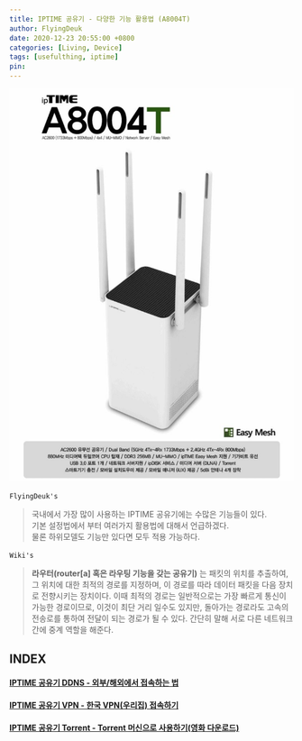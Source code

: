 ```yaml
---
title: IPTIME 공유기 - 다양한 기능 활용법 (A8004T)
author: FlyingDeuk
date: 2020-12-23 20:55:00 +0800
categories: [Living, Device]
tags: [usefulthing, iptime]
pin:
---
```


![iptime](/img/living/iptime/iptime.jpg)

`FlyingDeuk's`
> 국내에서 가장 많이 사용하는 IPTIME 공유기에는 수많은 기능들이 있다. <br>
기본 설정법에서 부터 여러가지 활용법에 대해서 언급하겠다. <br>
물론 하위모델도 기능만 있다면 모두 적용 가능하다.

`Wiki's`
> **라우터(router[a] 혹은 라우팅 기능을 갖는 공유기)** 는 패킷의 위치를 추출하여, 그 위치에 대한 최적의 경로를 지정하며, 이 경로를 따라 데이터 패킷을 다음 장치로 전향시키는 장치이다. 이때 최적의 경로는 일반적으로는 가장 빠르게 통신이 가능한 경로이므로, 이것이 최단 거리 일수도 있지만, 돌아가는 경로라도 고속의 전송로를 통하여 전달이 되는 경로가 될 수 있다. 간단히 말해 서로 다른 네트워크 간에 중계 역할을 해준다.

## INDEX

#### [IPTIME 공유기 DDNS - 외부/해외에서 접속하는 법](/posts/IptimeSet/)

#### [IPTIME 공유기 VPN - 한국 VPN(우리집) 접속하기](/posts/IptimeVPN/)

#### [IPTIME 공유기 Torrent - Torrent 머신으로 사용하기(영화 다운로드)](/posts/IptimeTorrent/)
